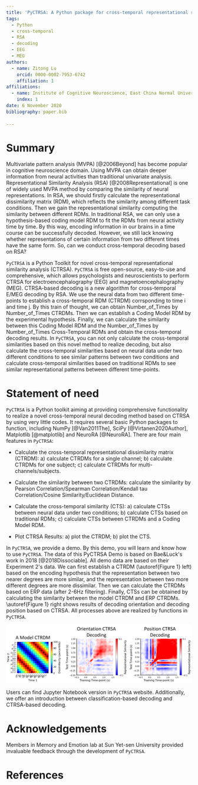 ```yaml
---
title: 'PyCTRSA: A Python package for cross-temporal representational similarity analysis-based E/MEG decoding'
tags:
  - Python
  - cross-temporal
  - RSA
  - decoding
  - EEG
  - MEG
authors:
  - name: Zitong Lu
    orcid: 0000-0002-7953-6742
    affiliation: 1
affiliations:
  - name: Institute of Cognitive Neuroscience, East China Normal University, Shanghai, China
    index: 1
date: 6 November 2020
bibliography: paper.bib

---
```


# Summary

Multivariate pattern analysis (MVPA) [@2006Beyond] has become popular in cognitive neuroscience domain. Using MVPA can obtain deeper information from neural activities than traditional univariate analysis. Representational Similarity Analysis (RSA) [@2008Representational] is one of widely used MVPA method by comparing the similarity of neural representations. In RSA, we should firstly calculate the representational dissimilarity matrix (RDM), which reflects the similarity among different task conditions. Then we gain the representational similarity computing the similarity between different RDMs. In traditional RSA, we can only use a hypothesis-based coding model RDM to fit the RDMs from neural activity time by time. By this way, encoding information in our brains in a time course can be successfully decoded. However, we still lack knowing whether representations of certain information from two different times have the same form. So, can we conduct cross-temporal decoding based on RSA?

`PyCTRSA` is a Python Toolkit for novel cross-temporal representational similarity analysis (CTRSA). `PyCTRSA` is free open-source, easy-to-use and comprehensive, which allows psychologists and neuroscientists to perform CTRSA for electroencephalography (EEG) and magnetoencephalography (MEG). CTRSA-based decoding is a new algorithm for cross-temporal E/MEG decoding by RSA. We use the neural data from two different time-points to establish a cross-temporal RDM (CTRDM) corrsponding to time i and time j. By this train of thought, we can obtain Number_of_Times by Number_of_Times CTRDMs. Then we can establish a Coding Model RDM by the experimental hypothesis. Finally, we can calculate the similarity between this Coding Model RDM and the Number_of_Times by Number_of_Times Cross-Temporal RDMs and obtain the cross-temporal decoding results. In `PyCTRSA`, you can not only calculate the cross-temporal similarities based on this novel method to realize decoding, but also calculate the cross-temporal similarities based on neural data under two different conditions to see similar patterns between two conditions and calculate cross-temporal similarities based on traditional RDMs to see similar representational patterns between different time-points.

# Statement of need

`PyCTRSA` is a Python toolkit aiming at providing comprehensive functionality to realize a novel cross-temporal neural decoding method based on CTRSA by using very little codes. It requires several basic Python packages to function, including NumPy [@Van2011The], SciPy [@Virtanen2020Author], Matplotlib [@matplotlib] and NeuroRA [@NeuroRA]. There are four main features in `PyCTRSA`:

- Calculate the cross-temporal representational dissimilarity matrix (CTRDM): a) calculate CTRDMs for a single channel; b) calculate CTRDMs for one subject; c) calculate CTRDMs for multi-channels/subjects.

- Calculate the similarity between two CTRDMs: calculate the similarity by Pearson Correlation/Spearman Correlation/Kendall tau Correlation/Cosine Similarity/Euclidean Distance.

- Calculate the cross-temporal similarity (CTS): a) calculate CTSs between neural data under two conditions; b) calculate CTSs based on traditional RDMs; c) calculate CTSs between CTRDMs and a Coding Model RDM.

- Plot CTRSA Results: a) plot the CTRDM; b) plot the CTS.

In `PyCTRSA`, we provide a demo. By this demo, you will learn and know how to use `PyCTRSA`. The data of this PyCTRSA Demo is based on Bae&Luck's work in 2018 [@2018Dissociable]. All demo data are based on their Experiment 2's data. We can first establish a CTRDM (\autoref{Figure 1} left) based on the encoding hypothesis that the representation between two nearer degrees are more similar, and the representation between two more different degrees are more dissimilar. Then we can calculate the CTRDMs based on ERP data (after 2-6Hz filtering). Finally, CTSs can be obtained by calculating the similarity between the model CTRDM and ERP CTRDMs. \autoref{Figure 1} right shows results of decoding orientation and decoding position based on CTRSA. All processes above are realized by functions in `PyCTRSA`.

![Demo for PyCTRSA. From left to right: A hypothesis-based CTRDM; Orientation decoding results based on CTRSA; Position decoding results based on CTRSA.\label{Figure 1}](images/demo.jpg)

Users can find Jupyter Notebook version in `PyCTRSA` website. Additionally, we offer an introduction between classification-based decoding and CTRSA-based decoding.

# Acknowledgements

Members in Memory and Emotion lab at Sun Yet-sen University provided invaluable feedback through the development of `PyCTRSA`.

# References